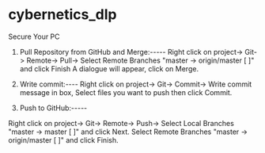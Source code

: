 # cybernetics_dlp
Secure Your PC



1) Pull Repository from GitHub and Merge:-----
Right click on project-> Git-> Remote-> Pull-> 
Select Remote Branches "master -> origin/master [ ]" and click Finish
A dialogue will appear, click on Merge.


2) Write commit:----
Right click on project-> Git-> Commit->
Write commit message in box,
Select files you want to push
then click Commit.

3) Push to GitHub:-----

Right click on project-> Git-> Remote-> Push->
Select Local Branches "master -> master [ ]" and click Next.
Select Remote Branches "master -> origin/master [ ]" and click Finish.
